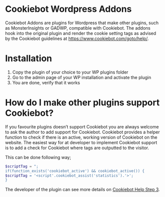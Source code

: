 # Cookiebot Wordpress Addons


Cookiebot Addons are plugins for Wordpress that make other plugins, such as MonsterInsights or GADWP, compatible with Cookiebot. 
The addons hook into the original plugin and render the cookie setting tags as advised by the Cookiebot guidelines at https://www.cookiebot.com/goto/help/.

# Installation
1. Copy the plugin of your choice to your WP plugins folder
2. Go to the admin page of your WP installation and activate the plugin
3. You are done, verify that it works

# How do I make other plugins support Cookiebot?
If you favourite plugins doesn’t support Cookiebot you are always welcome to ask the author to add support for Cookiebot.
Cookiebot provides a helper function to check if there is an active, working version of Cookiebot on the website.
The easiest way for at developer to implement Cookiebot support is to add a check for Cookiebot where tags are outputted to the visitor. 

This can be done following way;

```php
$scriptTag = ";
if(function_exists('cookiebot_active') && cookiebot_active()) {
$scriptTag = '<script'.cookiebot_assist('statistics').'>';
}
```

The developer of the plugin can see more details on [Cookiebot Help Step 3](https://www.cookiebot.com/goto/help/).